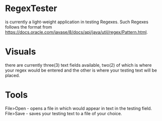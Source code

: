 # RegexTester
is currently a light-weight application in testing Regexes. Such Regexes follows the format from https://docs.oracle.com/javase/8/docs/api/java/util/regex/Pattern.html.
# Visuals
there are currently three(3) text fields available, two(2) of which is where your regex would be entered and the other is where your testing text will be placed.
# Tools
File>Open - opens a file in which would appear in text in the testing field. File>Save - saves your testing text to a file of your choice.
